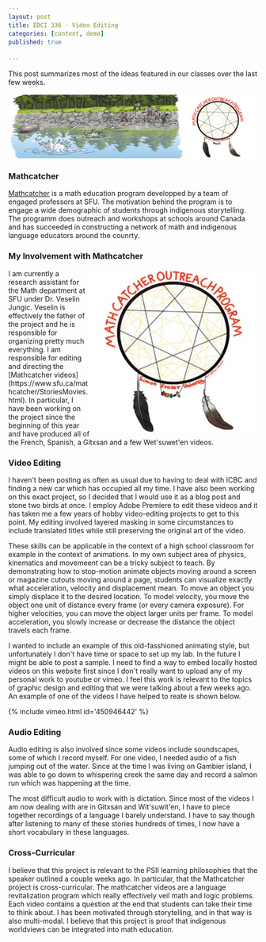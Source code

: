 ```yaml
---
layout: post
title: EDCI 336 - Video Editing
categories: [content, demo]
published: true

---
```

This post summarizes most of the ideas featured in our classes over the last few weeks.
<br>
<br>
![sdf](/assets/smallnumber/mathcatcher.jpg)

### Mathcatcher

[Mathcatcher](https://www.sfu.ca/mathcatcher.html) is a math education program developped by a team of engaged professors at SFU. The motivation behind the program is to engage a wide demographic of students through indigenous storytelling. The programm does outreach and workshops at schools around Canada and has succeeded in constructing a network of math and indigenous language educators around the counrty.

### My Involvement with Mathcatcher

<img src="/assets/smallnumber/logo.png" align="right" width="340xpx"/>
I am currently a research assistant for the Math department at SFU under Dr. Veselin Jungic. Veselin is effectively the father of the project and he is responsible for organizing pretty much everything. I am responsible for editing and directing the [Mathcatcher videos](https://www.sfu.ca/mathcatcher/StoriesMovies.html). In particular, I have been working on the project since the beginning of this year and have produced all of the French, Spanish, a Gitxsan and a few Wet'suwet'en videos.

### Video Editing

I haven't been posting as often as usual due to having to deal with ICBC and finding a new car which has occupied all my time. I have also been working on this exact project, so I decided that I would use it as a blog post and stone two birds at once. I employ Adobe Premiere to edit these videos and it has taken me a few years of hobby video-editing projects to get to this point. My editing involved layered masking in some circumstances to include translated titles while still preserving the original art of the video.

These skills can be applicable in the context of a high school classroom for example in the context of animations. In my own subject area of physics, kinematics and movemeent can be a tricky subject to teach. By demonstrating how to stop-motion animate objects moving around a screen or magazine cutouts moving around a page, students can visualize exactly what acceleration, velocity and displacement mean. To move an object you simply displace it to the desired location. To model velocity, you move the object one unit of distance every frame (or every camera exposure). For higher velocities, you can move the object larger units per frame. To model acceleration, you slowly increase or decrease the distance the object travels each frame.

I wanted to include an example of this old-fasshioned animating style, but unfortunately I don't have time or space to set up my lab. In the future I might be able to post a sample. I need to find a way to embed locally hosted videos on this website first since I don't really want to upload any of my personal work to youtube or vimeo. I feel this work is relevant to the topics of graphic design and editing that we were talking about a few weeks ago. An example of one of the videos I have helped to reate is shown below.

{% include vimeo.html id='450946442' %}

### Audio Editing

Audio editing is also involved since some videos include soundscapes, some of which I record myself. For one video, I needed audio of a fish jumping out of the water. Since at the time I was living on Gambier island, I was able to go down to whispering creek the same day and record a salmon run which was happening at the time.

The most difficult audio to work with is dictation. Since most of the videos I am now dealing with are in Gitxsan and Wit'suwit'en, I have to piece together recordings of a language I barely understand. I have to say though after listening to many of these stories hundreds of times, I now have a short vocabulary in these languages. 

### Cross-Curricular

I believe that this project is relevant to the PSII learning philosophies that the speaker outlined a couple weeks ago. In particular, that the Mathcatcher project is cross-curricular. The mathcatcher videos are a language revitalization program which really effectively veil math and logic problems. Each video contains a question at the end that students can take their time to think about. I has been motivated through storytelling, and in that way is also multi-modal. I believe that this project is proof that indigenous worldviews can be integrated into math education.
